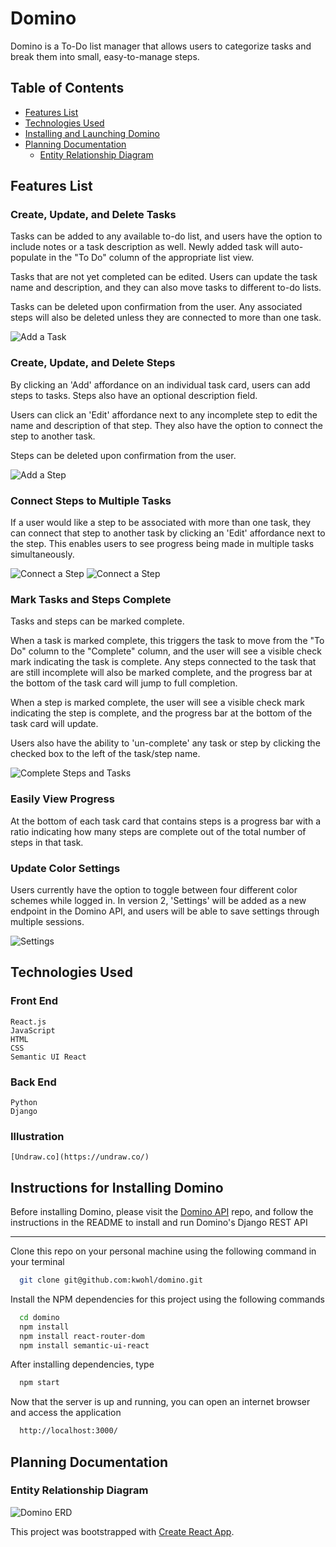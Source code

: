 # Domino
  Domino is a To-Do list manager that allows users to categorize tasks and break them into small, easy-to-manage steps. 

## Table of Contents
  * [Features List](#features-list)
  * [Technologies Used](#technologies-used)
  * [Installing and Launching Domino](#instructions-for-installing-domino)
  * [Planning Documentation](#planning-documentation)
    * [Entity Relationship Diagram](#entity-relationship-diagram)

## Features List

### Create, Update, and Delete Tasks
  Tasks can be added to any available to-do list, and users have the option to include notes or a task description as well. Newly added task will auto-populate in the "To Do" column of the appropriate list view.
  
  Tasks that are not yet completed can be edited. Users can update the task name and description, and they can also move tasks to different to-do lists.
  
  Tasks can be deleted upon confirmation from the user. Any associated steps will also be deleted unless they are connected to more than one task.

![Add a Task](/src/media/addTask.JPG)

### Create, Update, and Delete Steps
  By clicking an 'Add' affordance on an individual task card, users can add steps to tasks. Steps also have an optional description field.
  
  Users can click an 'Edit' affordance next to any incomplete step to edit the name and description of that step. They also have the option to connect the step to another task.
  
  Steps can be deleted upon confirmation from the user.

  ![Add a Step](/src/media/addStep.JPG)
### Connect Steps to Multiple Tasks
  If a user would like a step to be associated with more than one task, they can connect that step to another task by clicking an 'Edit' affordance next to the step. This enables users to see progress being made in multiple tasks simultaneously. 

![Connect a Step](/src/media/stepEdit.JPG)
![Connect a Step](/src/media/stepConnect.png)
### Mark Tasks and Steps Complete
  Tasks and steps can be marked complete. 
  
  When a task is marked complete, this triggers the task to move from the "To Do" column to the "Complete" column, and the user will see a visible check mark indicating the task is complete. Any steps connected to the task that are still incomplete will also be marked complete, and the progress bar at the bottom of the task card will jump to full completion. 
  
  When a step is marked complete, the user will see a visible check mark indicating the step is complete, and the progress bar at the bottom of the task card will update.
  
  Users also have the ability to 'un-complete' any task or step by clicking the checked box to the left of the task/step name.

![Complete Steps and Tasks](/src/media/List.JPG)

### Easily View Progress
  At the bottom of each task card that contains steps is a progress bar with a ratio indicating how many steps are complete out of the total number of steps in that task.
  
### Update Color Settings
  Users currently have the option to toggle between four different color schemes while logged in. In version 2, 'Settings' will be added as a new endpoint in the Domino API, and users will be able to save settings through multiple sessions. 

![Settings](/src/media/settings.JPG)
## Technologies Used
  ### Front End
    React.js
    JavaScript
    HTML
    CSS
    Semantic UI React
  
  ### Back End
    Python
    Django

  ### Illustration
    [Undraw.co](https://undraw.co/)

## Instructions for Installing Domino
  Before installing Domino, please visit the [Domino API](https://github.com/kwohl/domino-api) repo, and follow the instructions in the README to install and run Domino's Django REST API

  ----------------

  Clone this repo on your personal machine using the following command in your terminal
  ```sh
    git clone git@github.com:kwohl/domino.git
  ```

  Install the NPM dependencies for this project using the following commands
  ```sh
    cd domino
    npm install
    npm install react-router-dom
    npm install semantic-ui-react
  ```
 
  After installing dependencies, type
  ```sh
    npm start
  ```

  Now that the server is up and running, you can open an internet browser and access the application
  ```sh
    http://localhost:3000/
  ```

## Planning Documentation

### Entity Relationship Diagram
![Domino ERD](/Domino.png)

  

  This project was bootstrapped with [Create React App](https://github.com/facebook/create-react-app).

